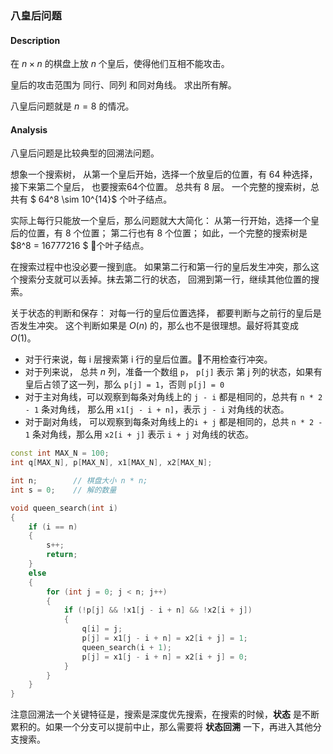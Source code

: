 
### 八皇后问题

#### Description

在 $n \times n$ 的棋盘上放 $n$ 个皇后，使得他们互相不能攻击。

皇后的攻击范围为 同行、同列 和同对角线。  求出所有解。

八皇后问题就是 $n = 8$ 的情况。

#### Analysis

八皇后问题是比较典型的回溯法问题。

想象一个搜索树， 从第一个皇后开始，选择一个放皇后的位置，有 64 种选择，接下来第二个皇后， 也要搜索64个位置。 总共有 8 层。 一个完整的搜索树，总共有 $ 64^8 \sim 10^{14}$ 个叶子结点。

实际上每行只能放一个皇后，那么问题就大大简化： 从第一行开始，选择一个皇后的位置，有 8 个位置； 第二行也有 8 个位置； 如此，一个完整的搜索树是 $8^8 = 16777216 $ 个叶子结点。

在搜索过程中也没必要一搜到底。 如果第二行和第一行的皇后发生冲突，那么这个搜索分支就可以丢掉。抹去第二行的状态， 回溯到第一行，继续其他位置的搜索。

关于状态的判断和保存： 对每一行的皇后位置选择， 都要判断与之前行的皇后是否发生冲突。 这个判断如果是 $O(n)$ 的，那么也不是很理想。最好将其变成 $O(1)$。

- 对于行来说，每 i 层搜索第 i 行的皇后位置。不用检查行冲突。
- 对于列来说， 总共 $n$ 列，准备一个数组 `p`， `p[j]` 表示 第 j 列的状态，如果有皇后占领了这一列，那么 `p[j] = 1`，否则 `p[j] = 0`
- 对于主对角线，可以观察到每条对角线上的 `j - i` 都是相同的，总共有 `n * 2 - 1` 条对角线， 那么用 `x1[j - i + n]`，表示 `j - i` 对角线的状态。
- 对于副对角线， 可以观察到每条对角线上的`i + j` 都是相同的，总共 `n * 2 - 1` 条对角线，那么用 `x2[i + j]` 表示 `i + j`  对角线的状态。

```cpp
const int MAX_N = 100;
int q[MAX_N], p[MAX_N], x1[MAX_N], x2[MAX_N];

int n;        // 棋盘大小 n * n;
int s = 0;    // 解的数量

void queen_search(int i)
{
    if (i == n)
    {
        s++;
        return;
    }
    else
    {
        for (int j = 0; j < n; j++)
        {
            if (!p[j] && !x1[j - i + n] && !x2[i + j])
            {
                q[i] = j;
                p[j] = x1[j - i + n] = x2[i + j] = 1;
                queen_search(i + 1);
                p[j] = x1[j - i + n] = x2[i + j] = 0;
            }
        }
    }
}
```

注意回溯法一个关键特征是，搜索是深度优先搜索，在搜索的时候，**状态** 是不断累积的。如果一个分支可以提前中止，那么需要将 **状态回溯** 一下，再进入其他分支搜索。
